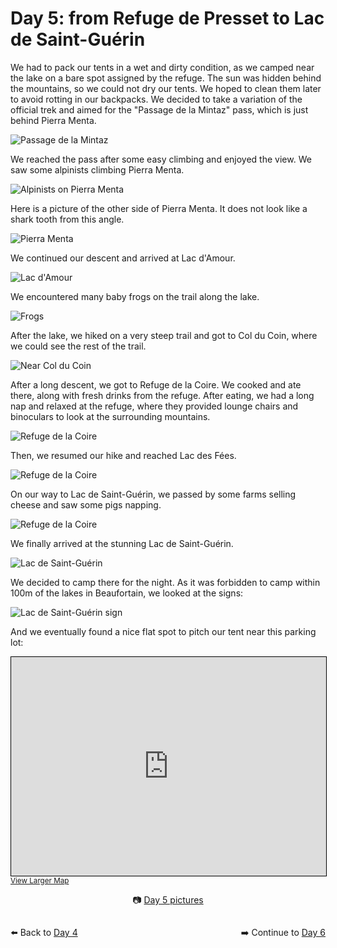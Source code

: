 # Day 5: from Refuge de Presset to Lac de Saint-Guérin

We had to pack our tents in a wet and dirty condition, as we camped near the lake on a bare spot assigned by the refuge. The sun was hidden behind the mountains, so we could not dry our tents. We hoped to clean them later to avoid rotting in our backpacks. We decided to take a variation of the official trek and aimed for the "Passage de la Mintaz" pass, which is just behind Pierra Menta.

![Passage de la Mintaz](<photos/media/large/Day 5/20230906_094119.jpg>)

We reached the pass after some easy climbing and enjoyed the view. We saw some alpinists climbing Pierra Menta.

![Alpinists on Pierra Menta](<photos/media/large/Day 5/20230906_100718.jpg>)

Here is a picture of the other side of Pierra Menta. It does not look like a shark tooth from this angle.

![Pierra Menta](<photos/media/large/Day 5/20230906_101554.jpg>)

We continued our descent and arrived at Lac d'Amour.

![Lac d'Amour](<photos/media/large/Day 5/20230906_110057.jpg>)

We encountered many baby frogs on the trail along the lake.

![Frogs](<photos/media/large/Day 5/20230906_104834.jpg>)

After the lake, we hiked on a very steep trail and got to Col du Coin, where we could see the rest of the trail.

![Near Col du Coin](<photos/media/large/Day 5/20230906_114005.jpg>)

After a long descent, we got to Refuge de la Coire. We cooked and ate there, along with fresh drinks from the refuge. After eating, we had a long nap and relaxed at the refuge, where they provided lounge chairs and binoculars to look at the surrounding mountains.

![Refuge de la Coire](<photos/media/large/Day 5/20230906_124952.jpg>)

Then, we resumed our hike and reached Lac des Fées.

![Refuge de la Coire](<photos/media/large/Day 5/20230906_155038.jpg>)

On our way to Lac de Saint-Guérin, we passed by some farms selling cheese and saw some pigs napping.

![Refuge de la Coire](<photos/media/large/Day 5/20230906_160802.jpg>)

We finally arrived at the stunning Lac de Saint-Guérin.

![Lac de Saint-Guérin](<photos/media/large/Day 5/20230906_173554.jpg>)

We decided to camp there for the night. As it was forbidden to camp within 100m of the lakes in Beaufortain, we looked at the signs:

![Lac de Saint-Guérin sign](<photos/media/large/Day 6/20230907_085959.jpg>)

And we eventually found a nice flat spot to pitch our tent near this parking lot:

<iframe width="100%" height="350" src="https://www.openstreetmap.org/export/embed.html?bbox=6.564009189605714%2C45.644543199853295%2C6.599843502044679%2C45.6580426740043&amp;layer=tracestracktopo&amp;marker=45.65129334364864%2C6.581926345825195" style="border: 1px solid black"></iframe>
<small><a href="https://www.openstreetmap.org/?mlat=45.6513&amp;mlon=6.5819#map=16/45.6513/6.5819&amp;layers=P">View Larger Map</a></small>

<div markdown="1" style="text-align: center;">

📷️ [Day 5 pictures](photos/Day-5.html)

</div>

<div markdown="1" style="float: left;">

⬅️ Back to [Day 4](day4.md)

</div>

<div markdown="1" style="float: right;">

➡️ Continue to [Day 6](day6.md)

</div>